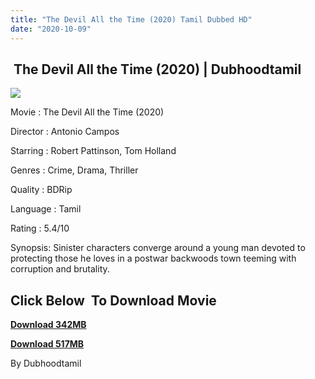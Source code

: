 ```yaml
---
title: "The Devil All the Time (2020) Tamil Dubbed HD"
date: "2020-10-09"
---
```


##  The Devil All the Time (2020) | Dubhoodtamil

[![](https://1.bp.blogspot.com/-5TfxlDhKp6M/X4ABJC3RI2I/AAAAAAAACp8/FKhv9fReNvcSP_vFBcIrbkmpE3x-QyBUACNcBGAsYHQ/w295-h436/MV5BZmE1NmVmN2EtMjZmZC00YzAyLWE4MWEtYjY5YmExMjUxODU1XkEyXkFqcGdeQXVyMTkxNjUyNQ{7c91919003b18fbfe18f8d0a8715b92cf9e57c9a8b9d318e5deae4019927ce00}2540{7c91919003b18fbfe18f8d0a8715b92cf9e57c9a8b9d318e5deae4019927ce00}2540._V1_.jpg)](https://1.bp.blogspot.com/-5TfxlDhKp6M/X4ABJC3RI2I/AAAAAAAACp8/FKhv9fReNvcSP_vFBcIrbkmpE3x-QyBUACNcBGAsYHQ/s2048/MV5BZmE1NmVmN2EtMjZmZC00YzAyLWE4MWEtYjY5YmExMjUxODU1XkEyXkFqcGdeQXVyMTkxNjUyNQ{7c91919003b18fbfe18f8d0a8715b92cf9e57c9a8b9d318e5deae4019927ce00}2540{7c91919003b18fbfe18f8d0a8715b92cf9e57c9a8b9d318e5deae4019927ce00}2540._V1_.jpg)

Movie : The Devil All the Time (2020) 

Director : Antonio Campos 

Starring : Robert Pattinson, Tom Holland 

Genres : Crime, Drama, Thriller 

Quality : BDRip 

Language : Tamil 

Rating : 5.4/10 

Synopsis: Sinister characters converge around a young man devoted to protecting those he loves in a postwar backwoods town teeming with corruption and brutality.

## **Click Below  To Download Movie**

**[Download 342MB](https://oncehelp.com/the-devil-1)**

**[Download 517MB](https://oncehelp.com/the-devil-2)**

By Dubhoodtamil
